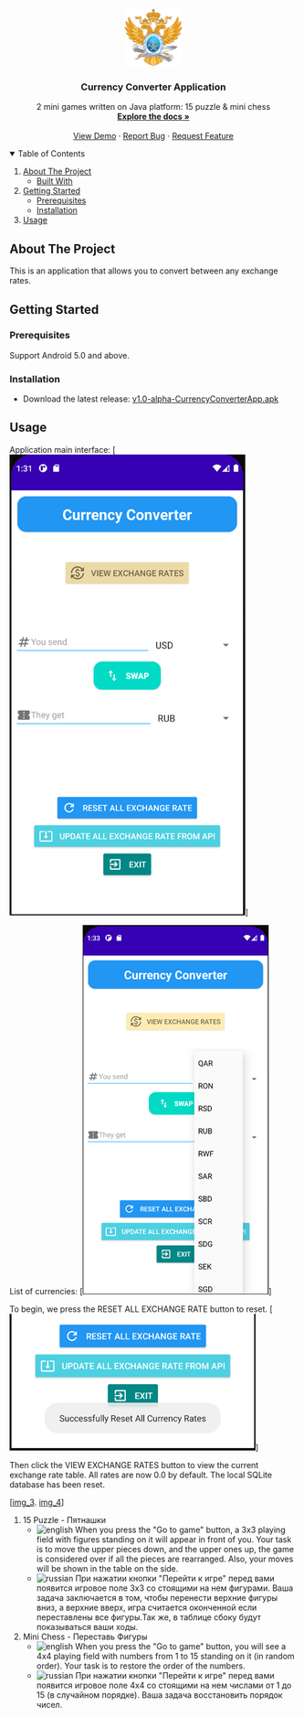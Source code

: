 <!-- PROJECT LOGO -->
<p align="center">
  <a>
    <img src="images/MIREA_Gerb_Colour.png" alt="Logo" width="100" height="100">
  </a>

  <h3 align="center">Currency Converter Application</h3>

  <p align="center">
    2 mini games written on Java platform: 15 puzzle & mini chess
    <br />
    <a href="https://github.com/xuancanhit99/CurrencyExchangeApp"><strong>Explore the docs »</strong></a>
    <br />
    <br />
    <a href="https://github.com/xuancanhit99/CurrencyExchangeApp">View Demo</a>
    ·
    <a href="https://github.com/xuancanhit99/CurrencyExchangeApp/issues">Report Bug</a>
    ·
    <a href="https://github.com/xuancanhit99/CurrencyExchangeApp/issues">Request Feature</a>
  </p>



<!-- TABLE OF CONTENTS -->
<details open="open">
  <summary>Table of Contents</summary>
  <ol>
    <li>
      <a href="#about-the-project">About The Project</a>
      <ul>
        <li><a href="#built-with">Built With</a></li>
      </ul>
    </li>
    <li>
      <a href="#getting-started">Getting Started</a>
      <ul>
        <li><a href="#prerequisites">Prerequisites</a></li>
        <li><a href="#installation">Installation</a></li>
      </ul>
    </li>
    <li><a href="#usage">Usage</a></li>
  </ol>
</details>



<!-- ABOUT THE PROJECT -->
## About The Project

This is an application that allows you to convert between any exchange rates.




<!-- GETTING STARTED -->
## Getting Started

### Prerequisites

Support Android 5.0 and above.

### Installation

* Download the latest release: [v1.0-alpha-CurrencyConverterApp.apk](https://github.com/xuancanhit99/CurrencyExchangeApp/releases/download/v1.0-alpha-currency-converter/v1.0-alpha-CurrencyConverterApp.apk)

<!-- USAGE EXAMPLES -->
## Usage

Application main interface:
[![Application main interface][img]]

List of currencies:
[![List of currencies][img_1]]

To begin, we press the RESET ALL EXCHANGE RATE button to reset.
[![Reset all currencies][img_2]]

Then click the VIEW EXCHANGE RATES button to view the current exchange rate table.
All rates are now 0.0 by default.
The local SQLite database has been reset.

[[img_3]. [img_4]]




1. 15 Puzzle - Пятнашки
    * ![english] When you press the "Go to game" button, a 3x3 playing field with figures standing on it will appear in front of you. Your task is to move the upper pieces down, and the upper ones up, the game is considered over if all the pieces are rearranged. Also, your moves will be shown in the table on the side.
    * ![russian] При нажатии кнопки "Перейти к игре" перед вами появится игровое поле 3х3 со стоящими на нем фигурами. Ваша задача заключается в том, чтобы перенести верхние фигуры вниз, а верхние вверх, игра считается оконченной если переставлены все фигуры.Так же, в таблице сбоку будут показываться ваши ходы.
2. Mini Chess - Переставь Фигуры
    * ![english] When you press the "Go to game" button, you will see a 4x4 playing field with numbers from 1 to 15 standing on it (in random order). Your task is to restore the order of the numbers.
    * ![russian] При нажатии кнопки "Перейти к игре" перед вами появится игровое поле 4х4 со стоящими на нем числами от 1 до 15 (в случайном порядке). Ваша задача восстановить порядок чисел.

    



    

<!-- MARKDOWN LINKS & IMAGES -->
<!-- https://www.markdownguide.org/basic-syntax/#reference-style-links -->

[english]: https://img.shields.io/badge/English-EN-brightgreen
[russian]: https://img.shields.io/badge/Russian-RU-brightgreen
[img]: images/img.png
[img_1]: images/img_1.png
[img_2]: images/img_2.png
[img_3]: images/img_3.png
[img_4]: images/img_4.png
[img_5]: images/img_5.png
[img_6]: images/img_6.png
[img_7]: images/img_7.png
[img_8]: images/img_8.png
[img_9]: images/img_9.png
[img_10]: images/img_10.png
[img_11]: images/img_11.png

